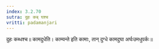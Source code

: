 ```yaml
---
index: 3.2.70
sutra: दुहः कब् घश्च
vritti: padamanjari
---
```


 दुहः कब्धश्च॥ कामदुधेति। काम्यन्ते इति कामाः, तान् दुग्धे कामदुघा अर्घःउमधुपर्कः॥